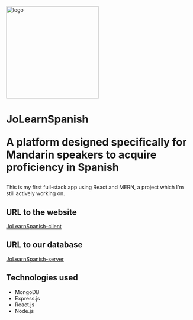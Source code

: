 <img src="https://65edf1dfd00c0f000870bc09--jolearnspanish-client.netlify.app/assets/logo-ade9540d.png" alt="logo" width="250"/>

# JoLearnSpanish <p>A platform designed specifically for Mandarin speakers to acquire proficiency in Spanish</p>

This is my first full-stack app using React and MERN, a project which I'm still actively working on. 

## URL to the website

[JoLearnSpanish-client](https://65edf1dfd00c0f000870bc09--jolearnspanish-client.netlify.app/)

## URL to our database

[JoLearnSpanish-server](https://github.com/TinyjoyTW/jolearnspanish-server)

## Technologies used

- MongoDB
- Express.js 
- React.js
- Node.js
